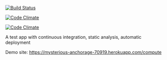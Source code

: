 [![Build Status](https://travis-ci.org/asdemirci/demoapp.svg?branch=master)](https://travis-ci.org/asdemirci/demoapp)

[![Code Climate](https://codeclimate.com/github/asdemirci/demoapp/badges/gpa.svg)](https://codeclimate.com/github/asdemirci/demoapp)

[![Code Climate](https://codeclimate.com/github/asdemirci/demoapp/badges/gpa.svg)](https://codeclimate.com/github/asdemirci/demoapp)


A test app with continuous integration, static analysis, automatic deployment

Demo site: https://mysterious-anchorage-70919.herokuapp.com/compute
